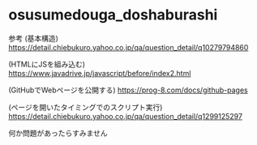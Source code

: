 # osusumedouga_doshaburashi

参考
(基本構造)
https://detail.chiebukuro.yahoo.co.jp/qa/question_detail/q10279794860

(HTMLにJSを組み込む)
https://www.javadrive.jp/javascript/before/index2.html

(GitHubでWebページを公開する)
https://prog-8.com/docs/github-pages

(ページを開いたタイミングでのスクリプト実行)
https://detail.chiebukuro.yahoo.co.jp/qa/question_detail/q1299125297

何か問題があったらすみません
